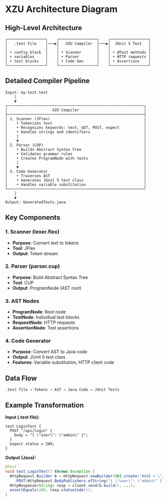 # XZU Architecture Diagram

## High-Level Architecture

```
┌─────────────────┐    ┌─────────────────┐    ┌─────────────────┐
│   .test File    │───▶│   XZU Compiler  │───▶│  JUnit 5 Test   │
│                 │    │                 │    │                 │
│ • config block  │    │ • Scanner       │    │ • @Test methods │
│ • variables     │    │ • Parser        │    │ • HTTP requests │
│ • test blocks   │    │ • Code Gen      │    │ • Assertions    │
└─────────────────┘    └─────────────────┘    └─────────────────┘
```

## Detailed Compiler Pipeline

```
Input: my-test.test
    │
    ▼
┌─────────────────────────────────────────────────────────────┐
│                    XZU Compiler                             │
├─────────────────────────────────────────────────────────────┤
│ 1. Scanner (JFlex)                                          │
│    • Tokenizes text                                         │
│    • Recognizes keywords: test, GET, POST, expect           │
│    • Handles strings and identifiers                        │
│    │                                                        │
│    ▼                                                        │
│ 2. Parser (CUP)                                             │
│    • Builds Abstract Syntax Tree                            │
│    • Validates grammar rules                                │
│    • Creates ProgramNode with tests                         │
│    │                                                        │
│    ▼                                                        │
│ 3. Code Generator                                           │
│    • Traverses AST                                          │
│    • Generates JUnit 5 test class                           │
│    • Handles variable substitution                          │
└─────────────────────────────────────────────────────────────┘
    │
    ▼
Output: GeneratedTests.java
```

## Key Components

### 1. Scanner (lexer.flex)
- **Purpose**: Convert text to tokens
- **Tool**: JFlex
- **Output**: Token stream

### 2. Parser (parser.cup)
- **Purpose**: Build Abstract Syntax Tree
- **Tool**: CUP
- **Output**: ProgramNode (AST root)

### 3. AST Nodes
- **ProgramNode**: Root node
- **TestNode**: Individual test blocks
- **RequestNode**: HTTP requests
- **AssertionNode**: Test assertions

### 4. Code Generator
- **Purpose**: Convert AST to Java code
- **Output**: JUnit 5 test class
- **Features**: Variable substitution, HTTP client code

## Data Flow

```
.test file → Tokens → AST → Java Code → JUnit Tests
```

## Example Transformation

**Input (.test file):**
```testlang
test LoginTest {
  POST "/api/login" {
    body = "{ \"user\": \"admin\" }";
  }
  expect status = 200;
}
```

**Output (Java):**
```java
@Test
void test_LoginTest() throws Exception {
  HttpRequest.Builder b = HttpRequest.newBuilder(URI.create("BASE + \"/api/login\""))
    .POST(HttpRequest.BodyPublishers.ofString("{ \"user\": \"admin\" }"));
  HttpResponse<String> resp = client.send(b.build(), ...);
  assertEquals(200, resp.statusCode());
}
```
